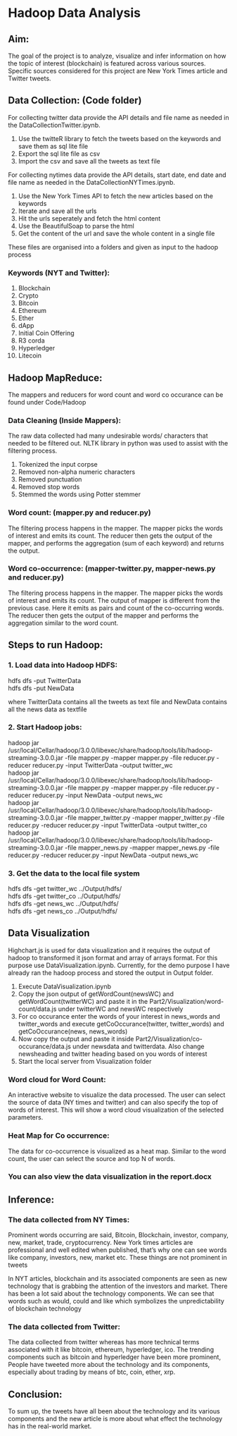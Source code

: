 # Hadoop Data Analysis

## Aim:
The goal of the project is to analyze, visualize and infer information on how the topic of interest (blockchain) is featured across various sources. Specific sources considered for this project are New York Times article and Twitter tweets.

## Data Collection: (Code folder)
For collecting twitter data provide the API details and file name as needed in the DataCollectionTwitter.ipynb.

1. Use the twitteR library to fetch the tweets based on the keywords and save them as sql lite file
2. Export the sql lite file as csv
3. Import the csv and save all the tweets as text file

For collecting nytimes data provide the API details, start date, end date and file name as needed in the DataCollectionNYTimes.ipynb. 

1. Use the New York Times API to fetch the new articles based on the keywords
2. Iterate and save all the urls
3. Hit the urls seperately and fetch the html content
4. Use the BeautifulSoap to parse the html
5. Get the content of the url and save the whole content in a single file

These files are organised into a folders and given as input to the hadoop process

### Keywords (NYT and Twitter):
1.	Blockchain
2.	Crypto
3.	Bitcoin
4.	Ethereum
5.	Ether
6.	dApp
7.	Initial Coin Offering
8.	R3 corda
9.	Hyperledger
10.	Litecoin

## Hadoop MapReduce:
The mappers and reducers for word count and word co occurance can be found under Code/Hadoop

### Data Cleaning (Inside Mappers):

The raw data collected had many undesirable words/ characters that needed to be filtered out. NLTK library in python was used to assist with the filtering process.

1.	Tokenized the input corpse
2.	Removed non-alpha numeric characters
3.	Removed punctuation
4.	Removed stop words
5.	Stemmed the words using Potter stemmer

### Word count: (mapper.py and reducer.py)

The filtering process happens in the mapper. The mapper picks the words of interest and emits its count. The reducer then gets the output of the mapper, and performs the aggregation (sum of each keyword) and returns the output.

### Word co-occurrence: (mapper-twitter.py, mapper-news.py and reducer.py)

The filtering process happens in the mapper. The mapper picks the words of interest and emits its count. The output of mapper is different from the previous case. Here it emits as pairs and count of the co-occurring words. The reducer then gets the output of the mapper and performs the aggregation similar to the word count.

## Steps to run Hadoop:

### 1. Load data into Hadoop HDFS:
hdfs dfs -put TwitterData <br>
hdfs dfs -put NewData <br>

where TwitterData contains all the tweets as text file and NewData contains all the news data as textfile

### 2. Start Hadoop jobs:
hadoop jar /usr/local/Cellar/hadoop/3.0.0/libexec/share/hadoop/tools/lib/hadoop-streaming-3.0.0.jar -file mapper.py -mapper mapper.py -file reducer.py -reducer reducer.py -input TwitterData -output twitter_wc <br>
hadoop jar /usr/local/Cellar/hadoop/3.0.0/libexec/share/hadoop/tools/lib/hadoop-streaming-3.0.0.jar -file mapper.py -mapper mapper.py -file reducer.py -reducer reducer.py -input NewData -output news_wc <br>
hadoop jar /usr/local/Cellar/hadoop/3.0.0/libexec/share/hadoop/tools/lib/hadoop-streaming-3.0.0.jar -file mapper_twitter.py -mapper mapper_twitter.py -file reducer.py -reducer reducer.py -input TwitterData -output twitter_co <br>
hadoop jar /usr/local/Cellar/hadoop/3.0.0/libexec/share/hadoop/tools/lib/hadoop-streaming-3.0.0.jar -file mapper_news.py -mapper mapper_news.py -file reducer.py -reducer reducer.py -input NewData -output news_wc <br>

### 3. Get the data to the local file system
hdfs dfs -get twitter_wc ../Output/hdfs/ <br>
hdfs dfs -get twitter_co ../Output/hdfs/ <br>
hdfs dfs -get news_wc ../Output/hdfs/ <br>
hdfs dfs -get news_co ../Output/hdfs/ <br>

## Data Visualization

Highchart.js is used for data visualization and it requires the output of hadoop to transformed it json format and array of arrays format. For this purpose use DataVisualization.ipynb. Currently, for the demo purpose I have already ran the hadoop process and stored the output in Output folder.

1. Execute DataVisualization.ipynb
2. Copy the json output of getWordCount(newsWC) and getWordCount(twitterWC) and paste it in the Part2/Visualization/word-count/data.js under twitterWC and newsWC respectively <br>
3. For co occurance enter the words of your interest in news_words and twitter_words and execute getCoOccurance(twitter, twitter_words) and getCoOccurance(news, news_words) <br>
4. Now copy the output and paste it inside Part2/Visualization/co-occurance/data.js under newsdata and twitterdata. Also change newsheading and twitter heading based on you words of interest
5. Start the local server from Visualization folder

### Word cloud for Word Count: 

An interactive website to visualize the data processed. The user can select the source of data (NY times and twitter) and can also specify the top of words of interest. This will show a word cloud visualization of the selected parameters. 

### Heat Map for Co occurrence: 
The data for co-occurrence is visualized as a heat map. Similar to the word count, the user can select the source and top N of words.

### You can also view the data visualization in the report.docx

## Inference: 

### The data collected from NY Times:

Prominent words occurring are said, Bitcoin, Blockchain, investor, company, new, market, trade, cryptocurrency. New York times articles are professional and well edited when published, that’s why one can see words like company, investors, new, market etc. These things are not prominent in tweets

In NYT articles, blockchain and its associated components are seen as new technology that is grabbing the attention of the investors and market. There has been a lot said about the technology components. We can see that words such as would, could and like which symbolizes the unpredictability of blockchain technology

### The data collected from Twitter:

The data collected from twitter whereas has more technical terms associated with it like bitcoin, ethereum, hyperledger, ico. The trending components such as bitcoin and hyperledger have been more prominent, People have tweeted more about the technology and its components, especially about trading by means of btc, coin, ether, xrp.

## Conclusion:
To sum up, the tweets have all been about the technology and its various components and the new article is more about what effect the technology has in the real-world market.

